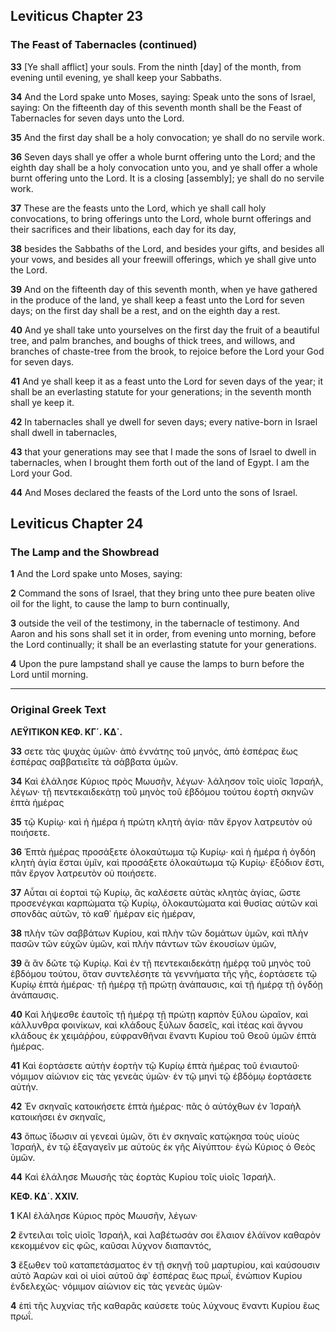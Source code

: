 ## Leviticus Chapter 23
### The Feast of Tabernacles (continued)

**33** [Ye shall afflict] your souls. From the ninth [day] of the month, from evening until evening, ye shall keep your Sabbaths.

**34** And the Lord spake unto Moses, saying: Speak unto the sons of Israel, saying: On the fifteenth day of this seventh month shall be the Feast of Tabernacles for seven days unto the Lord.

**35** And the first day shall be a holy convocation; ye shall do no servile work.

**36** Seven days shall ye offer a whole burnt offering unto the Lord; and the eighth day shall be a holy convocation unto you, and ye shall offer a whole burnt offering unto the Lord. It is a closing [assembly]; ye shall do no servile work.

**37** These are the feasts unto the Lord, which ye shall call holy convocations, to bring offerings unto the Lord, whole burnt offerings and their sacrifices and their libations, each day for its day,

**38** besides the Sabbaths of the Lord, and besides your gifts, and besides all your vows, and besides all your freewill offerings, which ye shall give unto the Lord.

**39** And on the fifteenth day of this seventh month, when ye have gathered in the produce of the land, ye shall keep a feast unto the Lord for seven days; on the first day shall be a rest, and on the eighth day a rest.

**40** And ye shall take unto yourselves on the first day the fruit of a beautiful tree, and palm branches, and boughs of thick trees, and willows, and branches of chaste-tree from the brook, to rejoice before the Lord your God for seven days.

**41** And ye shall keep it as a feast unto the Lord for seven days of the year; it shall be an everlasting statute for your generations; in the seventh month shall ye keep it.

**42** In tabernacles shall ye dwell for seven days; every native-born in Israel shall dwell in tabernacles,

**43** that your generations may see that I made the sons of Israel to dwell in tabernacles, when I brought them forth out of the land of Egypt. I am the Lord your God.

**44** And Moses declared the feasts of the Lord unto the sons of Israel.

## Leviticus Chapter 24
### The Lamp and the Showbread

**1** And the Lord spake unto Moses, saying:

**2** Command the sons of Israel, that they bring unto thee pure beaten olive oil for the light, to cause the lamp to burn continually,

**3** outside the veil of the testimony, in the tabernacle of testimony. And Aaron and his sons shall set it in order, from evening unto morning, before the Lord continually; it shall be an everlasting statute for your generations.

**4** Upon the pure lampstand shall ye cause the lamps to burn before the Lord until morning.

***

### Original Greek Text

**ΛΕΫΙΤΙΚΟΝ ΚΕΦ. ΚΓ΄. ΚΔ΄.**

**33** σετε τὰς ψυχὰς ὑμῶν· ἀπὸ ἐννάτης τοῦ μηνός, ἀπὸ ἑσπέρας ἕως ἑσπέρας σαββατιεῖτε τὰ σάββατα ὑμῶν.

**34** Καὶ ἐλάλησε Κύριος πρὸς Μωυσῆν, λέγων· λάλησον τοῖς υἱοῖς Ἰσραήλ, λέγων· τῇ πεντεκαιδεκάτῃ τοῦ μηνὸς τοῦ ἑβδόμου τούτου ἑορτὴ σκηνῶν ἑπτὰ ἡμέρας

**35** τῷ Κυρίῳ· καὶ ἡ ἡμέρα ἡ πρώτη κλητὴ ἁγία· πᾶν ἔργον λατρευτὸν οὐ ποιήσετε.

**36** Ἑπτὰ ἡμέρας προσάξετε ὁλοκαύτωμα τῷ Κυρίῳ· καὶ ἡ ἡμέρα ἡ ὀγδόη κλητὴ ἁγία ἔσται ὑμῖν, καὶ προσάξετε ὁλοκαύτωμα τῷ Κυρίῳ· ἔξόδιον ἔστι, πᾶν ἔργον λατρευτὸν οὐ ποιήσετε.

**37** Αὗται αἱ ἑορταὶ τῷ Κυρίῳ, ἃς καλέσετε αὐτὰς κλητὰς ἁγίας, ὥστε προσενέγκαι καρπώματα τῷ Κυρίῳ, ὁλοκαυτώματα καὶ θυσίας αὐτῶν καὶ σπονδὰς αὐτῶν, τὸ καθ᾿ ἡμέραν εἰς ἡμέραν,

**38** πλὴν τῶν σαββάτων Κυρίου, καὶ πλὴν τῶν δομάτων ὑμῶν, καὶ πλὴν πασῶν τῶν εὐχῶν ὑμῶν, καὶ πλὴν πάντων τῶν ἑκουσίων ὑμῶν,

**39** ἃ ἂν δῶτε τῷ Κυρίῳ. Καὶ ἐν τῇ πεντεκαιδεκάτῃ ἡμέρᾳ τοῦ μηνὸς τοῦ ἑβδόμου τούτου, ὅταν συντελέσητε τὰ γεννήματα τῆς γῆς, ἑορτάσετε τῷ Κυρίῳ ἑπτὰ ἡμέρας· τῇ ἡμέρᾳ τῇ πρώτῃ ἀνάπαυσις, καὶ τῇ ἡμέρᾳ τῇ ὀγδόῃ ἀνάπαυσις.

**40** Καὶ λήψεσθε ἑαυτοῖς τῇ ἡμέρᾳ τῇ πρώτῃ καρπὸν ξύλου ὡραῖον, καὶ κάλλυνθρα φοινίκων, καὶ κλάδους ξύλων δασεῖς, καὶ ἰτέας καὶ ἄγνου κλάδους ἐκ χειμάῤῥου, εὐφρανθῆναι ἔναντι Κυρίου τοῦ Θεοῦ ὑμῶν ἑπτὰ ἡμέρας.

**41** Καὶ ἑορτάσετε αὐτὴν ἑορτὴν τῷ Κυρίῳ ἑπτὰ ἡμέρας τοῦ ἐνιαυτοῦ· νόμιμον αἰώνιον εἰς τὰς γενεὰς ὑμῶν· ἐν τῷ μηνὶ τῷ ἑβδόμῳ ἑορτάσετε αὐτήν.

**42** Ἐν σκηναῖς κατοικήσετε ἑπτὰ ἡμέρας· πᾶς ὁ αὐτόχθων ἐν Ἰσραὴλ κατοικήσει ἐν σκηναῖς,

**43** ὅπως ἴδωσιν αἱ γενεαὶ ὑμῶν, ὅτι ἐν σκηναῖς κατῴκησα τοὺς υἱοὺς Ἰσραήλ, ἐν τῷ ἐξαγαγεῖν με αὐτοὺς ἐκ γῆς Αἰγύπτου· ἐγὼ Κύριος ὁ Θεὸς ὑμῶν.

**44** Καὶ ἐλάλησε Μωυσῆς τὰς ἑορτὰς Κυρίου τοῖς υἱοῖς Ἰσραήλ.

**ΚΕΦ. ΚΔ΄. XXIV.**

**1** ΚΑΙ ἐλάλησε Κύριος πρὸς Μωυσῆν, λέγων·

**2** ἔντειλαι τοῖς υἱοῖς Ἰσραήλ, καὶ λαβέτωσάν σοι ἔλαιον ἐλάϊνον καθαρὸν κεκομμένον εἰς φῶς, καῦσαι λύχνον διαπαντός,

**3** ἔξωθεν τοῦ καταπετάσματος ἐν τῇ σκηνῇ τοῦ μαρτυρίου, καὶ καύσουσιν αὐτὸ Ἀαρὼν καὶ οἱ υἱοὶ αὐτοῦ ἀφ᾿ ἑσπέρας ἕως πρωΐ, ἐνώπιον Κυρίου ἐνδελεχῶς· νόμιμον αἰώνιον εἰς τὰς γενεὰς ὑμῶν·

**4** ἐπὶ τῆς λυχνίας τῆς καθαρᾶς καύσετε τοὺς λύχνους ἔναντι Κυρίου ἕως πρωΐ.